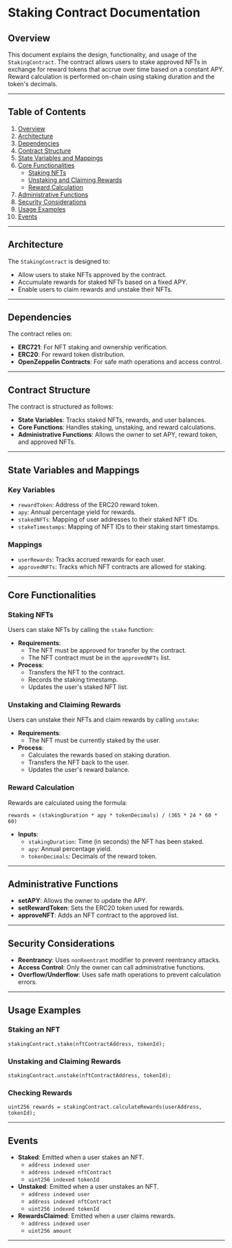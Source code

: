 # Staking Contract Documentation

## Overview
This document explains the design, functionality, and usage of the `StakingContract`. The contract allows users to stake approved NFTs in exchange for reward tokens that accrue over time based on a constant APY. Reward calculation is performed on-chain using staking duration and the token's decimals.

---

## Table of Contents
1. [Overview](#overview)
2. [Architecture](#architecture)
3. [Dependencies](#dependencies)
4. [Contract Structure](#contract-structure)
5. [State Variables and Mappings](#state-variables-and-mappings)
6. [Core Functionalities](#core-functionalities)
    - [Staking NFTs](#staking-nfts)
    - [Unstaking and Claiming Rewards](#unstaking-and-claiming-rewards)
    - [Reward Calculation](#reward-calculation)
7. [Administrative Functions](#administrative-functions)
8. [Security Considerations](#security-considerations)
9. [Usage Examples](#usage-examples)
10. [Events](#events)

---

## Architecture
The `StakingContract` is designed to:
- Allow users to stake NFTs approved by the contract.
- Accumulate rewards for staked NFTs based on a fixed APY.
- Enable users to claim rewards and unstake their NFTs.

---

## Dependencies
The contract relies on:
- **ERC721**: For NFT staking and ownership verification.
- **ERC20**: For reward token distribution.
- **OpenZeppelin Contracts**: For safe math operations and access control.

---

## Contract Structure
The contract is structured as follows:
- **State Variables**: Tracks staked NFTs, rewards, and user balances.
- **Core Functions**: Handles staking, unstaking, and reward calculations.
- **Administrative Functions**: Allows the owner to set APY, reward token, and approved NFTs.

---

## State Variables and Mappings
### Key Variables
- `rewardToken`: Address of the ERC20 reward token.
- `apy`: Annual percentage yield for rewards.
- `stakedNFTs`: Mapping of user addresses to their staked NFT IDs.
- `stakeTimestamps`: Mapping of NFT IDs to their staking start timestamps.

### Mappings
- `userRewards`: Tracks accrued rewards for each user.
- `approvedNFTs`: Tracks which NFT contracts are allowed for staking.

---

## Core Functionalities

### Staking NFTs
Users can stake NFTs by calling the `stake` function:
- **Requirements**:
  - The NFT must be approved for transfer by the contract.
  - The NFT contract must be in the `approvedNFTs` list.
- **Process**:
  - Transfers the NFT to the contract.
  - Records the staking timestamp.
  - Updates the user's staked NFT list.

### Unstaking and Claiming Rewards
Users can unstake their NFTs and claim rewards by calling `unstake`:
- **Requirements**:
  - The NFT must be currently staked by the user.
- **Process**:
  - Calculates the rewards based on staking duration.
  - Transfers the NFT back to the user.
  - Updates the user's reward balance.

### Reward Calculation
Rewards are calculated using the formula:
```
rewards = (stakingDuration * apy * tokenDecimals) / (365 * 24 * 60 * 60)
```
- **Inputs**:
  - `stakingDuration`: Time (in seconds) the NFT has been staked.
  - `apy`: Annual percentage yield.
  - `tokenDecimals`: Decimals of the reward token.

---

## Administrative Functions
- **setAPY**: Allows the owner to update the APY.
- **setRewardToken**: Sets the ERC20 token used for rewards.
- **approveNFT**: Adds an NFT contract to the approved list.

---

## Security Considerations
- **Reentrancy**: Uses `nonReentrant` modifier to prevent reentrancy attacks.
- **Access Control**: Only the owner can call administrative functions.
- **Overflow/Underflow**: Uses safe math operations to prevent calculation errors.

---

## Usage Examples
### Staking an NFT
```solidity
stakingContract.stake(nftContractAddress, tokenId);
```

### Unstaking and Claiming Rewards
```solidity
stakingContract.unstake(nftContractAddress, tokenId);
```

### Checking Rewards
```solidity
uint256 rewards = stakingContract.calculateRewards(userAddress, tokenId);
```

---

## Events
- **Staked**: Emitted when a user stakes an NFT.
  - `address indexed user`
  - `address indexed nftContract`
  - `uint256 indexed tokenId`
- **Unstaked**: Emitted when a user unstakes an NFT.
  - `address indexed user`
  - `address indexed nftContract`
  - `uint256 indexed tokenId`
- **RewardsClaimed**: Emitted when a user claims rewards.
  - `address indexed user`
  - `uint256 amount`

---

